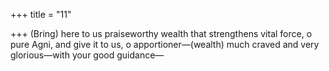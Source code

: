 +++
title = "11"

+++
(Bring) here to us praiseworthy wealth that strengthens vital force, o  pure Agni,
and give it to us, o apportioner—(wealth) much craved and very  glorious—with your good guidance—